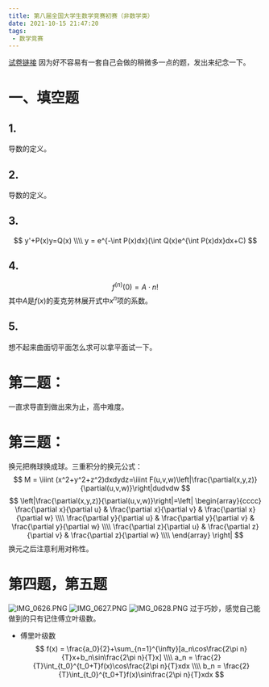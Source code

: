 ```yaml
---
title: 第八届全国大学生数学竞赛初赛（非数学类）
date: 2021-10-15 21:47:20
tags:
 - 数学竞赛
---
```

[试卷链接](https://mp.weixin.qq.com/s?__biz=MzI2OTE2NzczNQ==&mid=2649993462&idx=2&sn=03a0580c0eaf8690448776ad544db1f1&chksm=f2e36deec594e4f83742ba95b482db5e2322e48031e7920fdc5b1fce34d7e225172bbb881999&scene=21#wechat_redirect)
因为好不容易有一套自己会做的稍微多一点的题，发出来纪念一下。
# 一、填空题
## 1.
导数的定义。
## 2.
导数的定义。
## 3.
$$
y'+P(x)y=Q(x) \\\\
y = e^{-\int P(x)dx}(\int Q(x)e^{\int P(x)dx}dx+C)
$$
## 4.
$$
f^{(n)}(0)=A\cdot n!
$$
其中$A$是$f(x)$的麦克劳林展开式中$x^n$项的系数。
## 5.
想不起来曲面切平面怎么求可以拿平面试一下。
# 第二题：
一直求导直到做出来为止，高中难度。
# 第三题：
换元把椭球换成球。三重积分的换元公式：
$$
M = \iiint (x^2+y^2+z^2)dxdydz=\iiint F(u,v,w)\left|\frac{\partial(x,y,z)}{\partial(u,v,w)}\right|dudvdw
$$
$$
\left|\frac{\partial(x,y,z)}{\partial(u,v,w)}\right|=\left|
\begin{array}{cccc}
    \frac{\partial x}{\partial u}  &  \frac{\partial x}{\partial v}   & \frac{\partial x}{\partial w} \\\\
    \frac{\partial y}{\partial u}  &  \frac{\partial y}{\partial v}   & \frac{\partial y}{\partial w} \\\\
    \frac{\partial z}{\partial u}  &  \frac{\partial z}{\partial v}   & \frac{\partial z}{\partial w} \\\\ 
\end{array}
\right| 
$$
换元之后注意利用对称性。

# 第四题，第五题
![IMG_0626.PNG](https://i.loli.net/2021/10/15/KuAqNtgxXWdfIGS.png)
![IMG_0627.PNG](https://i.loli.net/2021/10/15/MbgfIRrwtyj2Uxv.png)
![IMG_0628.PNG](https://i.loli.net/2021/10/15/GuAFNvBLy3qTmeO.png)
过于巧妙，感觉自己能做到的只有记住傅立叶级数。
- 傅里叶级数
$$
f(x) = \frac{a_0}{2}+\sum_{n=1}^{\infty}[a_n\cos\frac{2\pi n}{T}x+b_n\sin\frac{2\pi n}{T}x] \\\\
a_n = \frac{2}{T}\int_{t_0}^{t_0+T}f(x)\cos\frac{2\pi n}{T}xdx \\\\
b_n = \frac{2}{T}\int_{t_0}^{t_0+T}f(x)\sin\frac{2\pi n}{T}xdx
$$
